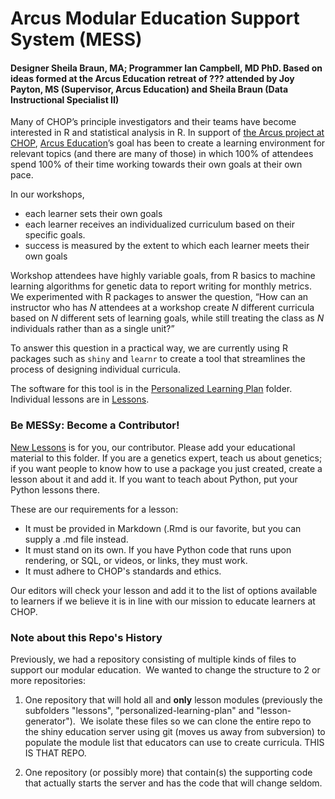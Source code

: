 # Arcus Modular Education Support System (MESS)

#### Designer Sheila Braun, MA; Programmer Ian Campbell, MD PhD. Based on ideas formed at the Arcus Education retreat of ??? attended by Joy Payton, MS (Supervisor, Arcus Education) and Sheila Braun (Data Instructional Specialist II)

Many of CHOP’s principle investigators and their teams have become interested in R and statistical analysis in R. In support of [the Arcus project at CHOP](https://arcus.reskubestage.research.chop.edu), [Arcus Education](https://education.arcus.chop.edu)’s goal has been to create a learning environment for relevant topics (and there are many of those) in which 100% of attendees spend 100% of their time working towards their own goals at their own pace.

In our workshops, 

* each learner sets their own goals    
* each learner receives an individualized curriculum based on their specific goals.   
* success is measured by the extent to which each learner meets their own goals

Workshop attendees have highly variable goals, from R basics to machine learning algorithms for genetic data to report writing for monthly metrics. We experimented with R packages to answer the question, “How can an instructor who has _N_ attendees at a workshop create _N_ different curricula based on _N_ different sets of learning goals, while still treating the class as _N_ individuals rather than as a single unit?” 

To answer this question in a practical way, we are currently using R packages such as `shiny` and `learnr` to create a tool that streamlines the process of designing individual curricula.

The software for this tool is in the [Personalized Learning Plan](https://github.research.chop.edu/braunsb/Arcus-Education-Lessons-and-Learning-Plan-Generator/tree/master/Personalized-Learning-Plan) folder. Individual lessons are in [Lessons](https://github.research.chop.edu/braunsb/Arcus-Education-Lessons-and-Learning-Plan-Generator/tree/master/Lessons). 

### Be MESSy: Become a Contributor!

[New Lessons](https://github.research.chop.edu/braunsb/Arcus-Education-Lessons-and-Learning-Plan-Generator/tree/master/New-Lessons) is for you, our contributor. Please add your educational material to this folder. If you are a genetics expert, teach us about genetics; if you want people to know how to use a package you just created, create a lesson about it and add it. If you want to teach about Python, put your Python lessons there.

These are our requirements for a lesson:

* It must be provided in Markdown (.Rmd is our favorite, but you can supply a .md file instead.
* It must stand on its own. If you have Python code that runs upon rendering, or SQL, or videos, or links, they must work. 
* It must adhere to CHOP's standards and ethics. 

Our editors will check your lesson and add it to the list of options available to learners if we believe it is in line with our mission to educate learners at CHOP. 

### Note about this Repo's History

Previously, we had a repository consisting of multiple kinds of files to support our modular education.  We wanted 
to change the structure to 2 or more repositories:  

1. One repository that will hold all and **only** lesson modules (previously the subfolders 
"lessons", "personalized-learning-plan" and "lesson-generator").  We isolate these files so we can clone the entire repo 
to the shiny education server using git (moves us away from subversion) to populate the module list that educators can use 
to create curricula. THIS IS THAT REPO.

3. One repository (or possibly more) that contain(s) the supporting code that actually starts the server and has 
the code that will change seldom.
